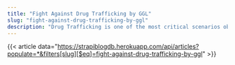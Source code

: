 ```yaml
---
title: "Fight Against Drug Trafficking by GGL"
slug: "fight-against-drug-trafficking-by-ggl"
description: "Drug Trafficking is one of the most critical scenarios observed in the global environment. Drug dealings encompassing selling, transportation and distribution are strictly prohibited and penalized under drug prohibition laws. Glancing over the illegal drug businesses prevailing currently, many preventative steps have been taken to curb drug production and trafficking."
---
```


{{< article data="https://strapiblogdb.herokuapp.com/api/articles?populate=*&filters[slug][$eq]=fight-against-drug-trafficking-by-ggl" >}}
